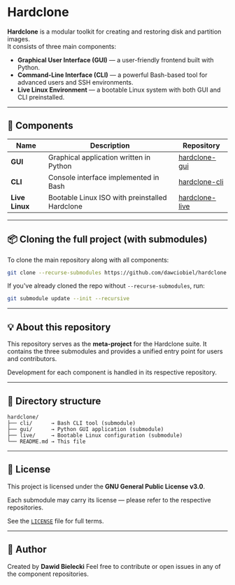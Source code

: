 # Hardclone

**Hardclone** is a modular toolkit for creating and restoring disk and partition images.  
It consists of three main components:

- **Graphical User Interface (GUI)** — a user-friendly frontend built with Python.
- **Command-Line Interface (CLI)** — a powerful Bash-based tool for advanced users and SSH environments.
- **Live Linux Environment** — a bootable Linux system with both GUI and CLI preinstalled.

---

## 🔧 Components

| Name           | Description                                        | Repository |
|----------------|----------------------------------------------------|------------|
| **GUI**        | Graphical application written in Python            | [hardclone-gui](https://github.com/dawciobiel/hardclone-gui) |
| **CLI**        | Console interface implemented in Bash              | [hardclone-cli](https://github.com/dawciobiel/hardclone-cli) |
| **Live Linux** | Bootable Linux ISO with preinstalled Hardclone     | [hardclone-live](https://github.com/dawciobiel/hardclone-live) |

---

## 📦 Cloning the full project (with submodules)

To clone the main repository along with all components:

```bash
git clone --recurse-submodules https://github.com/dawciobiel/hardclone.git
````

If you've already cloned the repo without `--recurse-submodules`, run:

```bash
git submodule update --init --recursive
```

---

## 💡 About this repository

This repository serves as the **meta-project** for the Hardclone suite.
It contains the three submodules and provides a unified entry point for users and contributors.

Development for each component is handled in its respective repository.

---

## 📁 Directory structure

```text
hardclone/
├── cli/      → Bash CLI tool (submodule)
├── gui/      → Python GUI application (submodule)
├── live/     → Bootable Linux configuration (submodule)
└── README.md → This file
```

---

## 📜 License

This project is licensed under the **GNU General Public License v3.0**.

Each submodule may carry its license — please refer to the respective repositories.

See the [`LICENSE`](LICENSE) file for full terms.

---

## 👤 Author

Created by **Dawid Bielecki**
Feel free to contribute or open issues in any of the component repositories.
